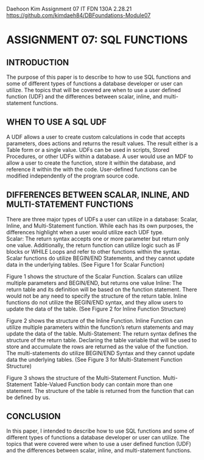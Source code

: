 Daehoon Kim
Assignment 07
IT FDN 130A
2.28.21
https://github.com/kimdaeh84/DBFoundations-Module07

# ASSIGNMENT 07: SQL FUNCTIONS 
## INTRODUCTION
The purpose of this paper is to describe to how to use SQL functions and some of different types of functions a database developer or user can utilize.  The topics that will be covered are when to use a user defined function (UDF) and the differences between scalar, inline, and multi-statement functions.  

## WHEN TO USE A SQL UDF
A UDF allows a user to create custom calculations in code that accepts parameters, does actions and returns the result values. The result either is a Table form or a single value. UDFs can be used in scripts, Stored Procedures, or other UDFs within a database.  A user would use an MDF to allow a user to create the function, store it within the database, and reference it within the with the code. User-defined functions can be modified independently of the program source code.

## DIFFERENCES BETWEEN SCALAR, INLINE, AND MULTI-STATEMENT FUNCTIONS
There are three major types of UDFs a user can utilize in a database: Scalar, Inline, and Multi-Statement function. While each has its own purposes, the differences highlight when a user would utilize each UDF type.  
Scalar: The return syntax accepts one or more parameter but return only one value.  Additionally, the return function can utilize logic such as IF blocks or WHILE Loops and refer to other functions within the syntax.  Scalar functions do utilize BEGIN/END Statements, and they cannot update data in the underlying tables. (See Figure 1 for Scalar Function)
 
Figure 1 shows the structure of the Scalar Function.  Scalars can utilize multiple parameters and BEGIN/END, but returns one value
Inline: The return table and its definition will be based on the function statement.  There would not be any need to specify the structure of the return table.  Inline functions do not utilize the BEGIN/END syntax, and they allow users to update the data of the table. (See Figure 2 for Inline Function Structure)
 
Figure 2 shows the structure of the Inline Function.  Inline Function can utilize multiple parameters within the function’s return statements and may update the data of the table.
Multi-Statement: The return syntax defines the structure of the return table.  Declaring the table variable that will be used to store and accumulate the rows are returned as the value of the function.   The multi-statements do utilize BEGIN/END Syntax and they cannot update data the underlying tables. (See Figure 3 for Multi-Statement Function Structure)
 
Figure 3 shows the structure of the Multi-Statement Function. Multi-Statement Table-Valued Function body can contain more than one statement. The structure of the table is returned from the function that can be defined by us.  

## CONCLUSION
In this paper, I intended to describe how to use SQL functions and some of different types of functions a database developer or user can utilize.  The topics that were covered were when to use a user defined function (UDF) and the differences between scalar, inline, and multi-statement functions.  
